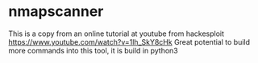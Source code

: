 # nmapscanner
This is a copy from an online tutorial at youtube from hackesploit https://www.youtube.com/watch?v=1lh_SkY8cHk
Great potential to build more commands into this tool, it is build in python3 
